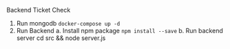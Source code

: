 Backend Ticket Check
1. Run mongodb 
   `docker-compose up -d`
2. Run Backend 
   a. Install npm package
      `npm install --save`
   b. Run backend server
      cd src && node server.js